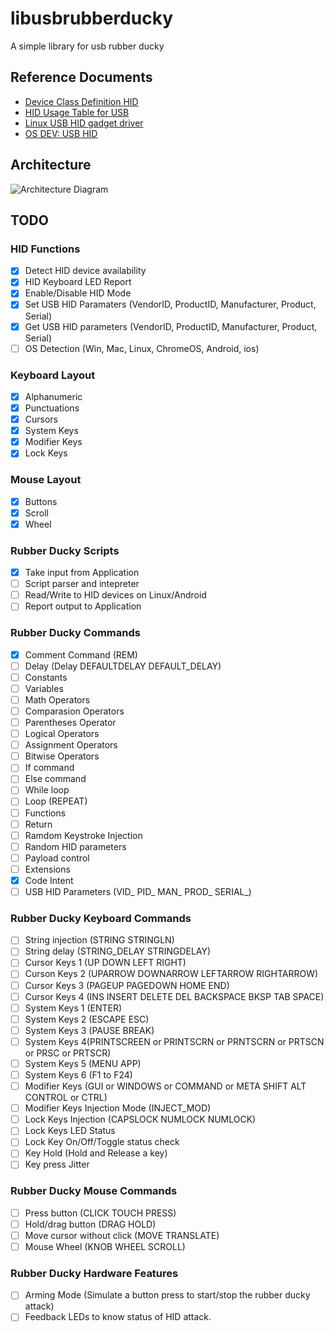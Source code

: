 # libusbrubberducky
A simple library for usb rubber ducky

## Reference Documents
- [Device Class Definition HID](https://usb.org/sites/default/files/hid1_11.pdf)
- [HID Usage Table for USB](https://www.usb.org/sites/default/files/hut1_3_0.pdf)
- [Linux USB HID gadget driver](https://docs.kernel.org/usb/gadget_hid.html)
- [OS DEV: USB HID](https://wiki.osdev.org/USB_Human_Interface_Devices)

## Architecture
![Architecture Diagram](https://raw.githubusercontent.com/mayankmetha/libusbrubberducky/main/architecture_diagram.svg "Architecture Diagram")

## TODO
### HID Functions
- [x] Detect HID device availability 
- [x] HID Keyboard LED Report
- [x] Enable/Disable HID Mode
- [x] Set USB HID Paramaters (VendorID, ProductID, Manufacturer, Product, Serial)
- [x] Get USB HID parameters (VendorID, ProductID, Manufacturer, Product, Serial)
- [ ] OS Detection (Win, Mac, Linux, ChromeOS, Android, ios)
### Keyboard Layout
- [x] Alphanumeric
- [x] Punctuations
- [x] Cursors
- [x] System Keys
- [x] Modifier Keys
- [x] Lock Keys
### Mouse Layout
- [x] Buttons
- [x] Scroll
- [x] Wheel
### Rubber Ducky Scripts
- [x] Take input from Application
- [ ] Script parser and intepreter
- [ ] Read/Write to HID devices on Linux/Android
- [ ] Report output to Application
### Rubber Ducky Commands
- [x] Comment Command (REM)
- [ ] Delay (Delay DEFAULTDELAY DEFAULT_DELAY)
- [ ] Constants
- [ ] Variables
- [ ] Math Operators
- [ ] Comparasion Operators
- [ ] Parentheses Operator
- [ ] Logical Operators
- [ ] Assignment Operators
- [ ] Bitwise Operators
- [ ] If command
- [ ] Else command
- [ ] While loop
- [ ] Loop (REPEAT)
- [ ] Functions
- [ ] Return
- [ ] Ramdom Keystroke Injection
- [ ] Random HID parameters
- [ ] Payload control
- [ ] Extensions
- [x] Code Intent
- [ ] USB HID Parameters (VID_ PID_ MAN_ PROD_ SERIAL_)
### Rubber Ducky Keyboard Commands
- [ ] String injection (STRING STRINGLN)
- [ ] String delay (STRING_DELAY STRINGDELAY)
- [ ] Cursor Keys 1 (UP DOWN LEFT RIGHT)
- [ ] Curson Keys 2 (UPARROW DOWNARROW LEFTARROW RIGHTARROW)
- [ ] Cursor Keys 3 (PAGEUP PAGEDOWN HOME END)
- [ ] Cursor Keys 4 (INS INSERT DELETE DEL BACKSPACE BKSP TAB SPACE)
- [ ] System Keys 1 (ENTER)
- [ ] System Keys 2 (ESCAPE ESC)
- [ ] System Keys 3 (PAUSE BREAK)
- [ ] System Keys 4(PRINTSCREEN or PRINTSCRN or PRNTSCRN or PRTSCN or PRSC or PRTSCR)
- [ ] System Keys 5 (MENU APP)
- [ ] System Keys 6 (F1 to F24)
- [ ] Modifier Keys (GUI or WINDOWS or COMMAND or META SHIFT ALT CONTROL or CTRL)
- [ ] Modifier Keys Injection Mode (INJECT_MOD)
- [ ] Lock Keys Injection (CAPSLOCK NUMLOCK NUMLOCK)
- [ ] Lock Keys LED Status
- [ ] Lock Key On/Off/Toggle status check
- [ ] Key Hold (Hold and Release a key)
- [ ] Key press Jitter
### Rubber Ducky Mouse Commands
- [ ] Press button (CLICK TOUCH PRESS)
- [ ] Hold/drag button (DRAG HOLD)
- [ ] Move cursor without click (MOVE TRANSLATE)
- [ ] Mouse Wheel (KNOB WHEEL SCROLL)
### Rubber Ducky Hardware Features
- [ ] Arming Mode (Simulate a button press to start/stop the rubber ducky attack)
- [ ] Feedback LEDs to know status of HID attack.
